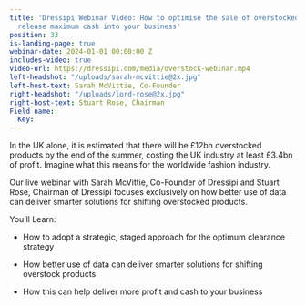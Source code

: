 ```yaml
---
title: 'Dressipi Webinar Video: How to optimise the sale of overstocked products and
  release maximum cash into your business'
position: 33
is-landing-page: true
webinar-date: 2024-01-01 00:00:00 Z
includes-video: true
video-url: https://dressipi.com/media/overstock-webinar.mp4
left-headshot: "/uploads/sarah-mcvittie@2x.jpg"
left-host-text: Sarah McVittie, Co-Founder
right-headshot: "/uploads/lord-rose@2x.jpg"
right-host-text: Stuart Rose, Chairman
Field name:
  Key: 
---
```


In the UK alone, it is estimated that there will be £12bn overstocked products by the end of the summer, costing the UK industry at least £3.4bn of profit. Imagine what this means for the worldwide fashion industry.

Our live webinar with Sarah McVittie, Co-Founder of Dressipi and Stuart Rose, Chairman of Dressipi focuses exclusively on how better use of data can deliver smarter solutions for shifting overstocked products.

 You’ll Learn:

* How to adopt a strategic, staged approach for the optimum clearance strategy

* How better use of data can deliver smarter solutions for shifting overstock products

* How this can help deliver more profit and cash to your business